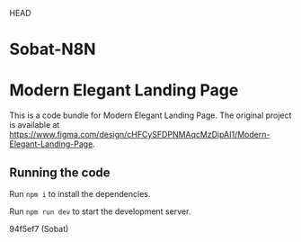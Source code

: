 HEAD
# Sobat-N8N

  # Modern Elegant Landing Page

  This is a code bundle for Modern Elegant Landing Page. The original project is available at https://www.figma.com/design/cHFCySFDPNMAqcMzDipAI1/Modern-Elegant-Landing-Page.

  ## Running the code

  Run `npm i` to install the dependencies.

  Run `npm run dev` to start the development server.
  
94f5ef7 (Sobat)
